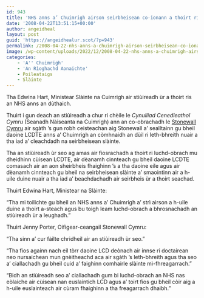 ```yaml
---
id: 943
title: 'NHS anns a’ Chuimrigh airson seirbheisean co-ionann a thoirt ris a’ choimhearsnachd LCDTE'
date: '2008-04-22T13:51:15+00:00'
author: angeidheal
layout: post
guid: 'https://angeidhealur.scot/?p=943'
permalink: /2008-04-22-nhs-anns-a-chuimrigh-airson-seirbheisean-co-ionann-a-thoirt-ris-a-choimhearsnachd-lcdte/
image: /wp-content/uploads/2022/12/2008-04-22-nhs-anns-a-chuimrigh-airson-seirbheisean-co-ionann-a-thoirt-dhan-a-choimhearsnachd-lcdte.webp
categories:
    - 'A'' Chuimrigh'
    - 'An Rìoghachd Aonaichte'
    - Poileataigs
    - Slàinte
---
```


Tha Edwina Hart, Ministear Slàinte na Cuimrigh air stiùireadh ùr a thoirt ris an NHS anns an dùthaich.

Thuirt i gun deach an stiùireadh a chur ri chèile le *Cynulliad Cenedleathol Cymru* (Seanadh Nàiseanta na Cuimrigh) ann an co-obrachadh le [Stonewall Cymru](http://www.stonewallcymru.org.uk/ "Làrach-lìn Stonewall Cymru") air sgàth ’s gun robh ceisteachan aig Stonewall a’ sealltainn gu bheil daoine LCDTE anns a’ Chuimrigh an còmhnaidh an dùil ri leth-bhreith nuair a tha iad a’ cleachdadh na seirbheisean slàinte.

Tha an stiùireadh ùr seo ag amas air fiosrachadh a thoirt ri luchd-obrach mu dheidhinn cùisean LCDTE, air dèanamh cinnteach gu bheil daoine LCDTE comasach air an aon sheirbheis fhaighinn ’s a tha daoine eile agus air dèanamh cinnteach gu bheil na seirbheisean slàinte a’ smaointinn air a h-uile duine nuair a tha iad a’ beachdachadh air seirbheis ùr a thoirt seachad.

Thuirt Edwina Hart, Ministear na Slàinte:

“Tha mi toilichte gu bheil an NHS anns a’ Chuimrigh a’ strì airson a h-uile duine a thoirt a-steach agus bu toigh leam luchd-obrach a bhrosnachadh an stiùireadh ùr a leughadh.”

Thuirt Jenny Porter, Oifigear-ceangail Stonewall Cymru:

“Tha sinn a’ cur fàilte chridheil air an stiùireadh ùr seo.”

“Tha fios againn nach eil tòrr daoine LCD deònach air innse ri doctairean neo nursaichean mun gnèitheachd aca air sgàth ’s leth-bhreith agus tha seo a’ ciallachadh gu bheil cuid a’ faighinn comhairle slàinte mì-fhreagarrach.”

“Bidh an stiùireadh seo a’ ciallachadh gum bi luchd-obrach an NHS nas eòlaiche air cùisean nan euslaintich LCD agus a’ toirt fios gu bheil còir aig a h-uile euslainteach air cùram fhaighinn a tha freagarrach dhaibh.”